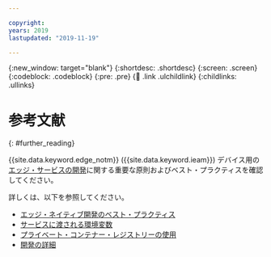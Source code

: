```yaml
---

copyright:
years: 2019
lastupdated: "2019-11-19"

---
```


{:new_window: target="blank"}
{:shortdesc: .shortdesc}
{:screen: .screen}
{:codeblock: .codeblock}
{:pre: .pre}
{:child: .link .ulchildlink}
{:childlinks: .ullinks}

# 参考文献
{: #further_reading}

{{site.data.keyword.edge_notm}} ({{site.data.keyword.ieam}}) デバイス用の[エッジ・サービスの開発](developing_edge_services.md)に関する重要な原則およびベスト・プラクティスを確認してください。

詳しくは、以下を参照してください。

* [エッジ・ネイティブ開発のベスト・プラクティス](best_practices.md)
* [サービスに渡される環境変数](environment_variables.md)
* [プライベート・コンテナー・レジストリーの使用](container_registry.md)
* [開発の詳細](developing_details.md)
